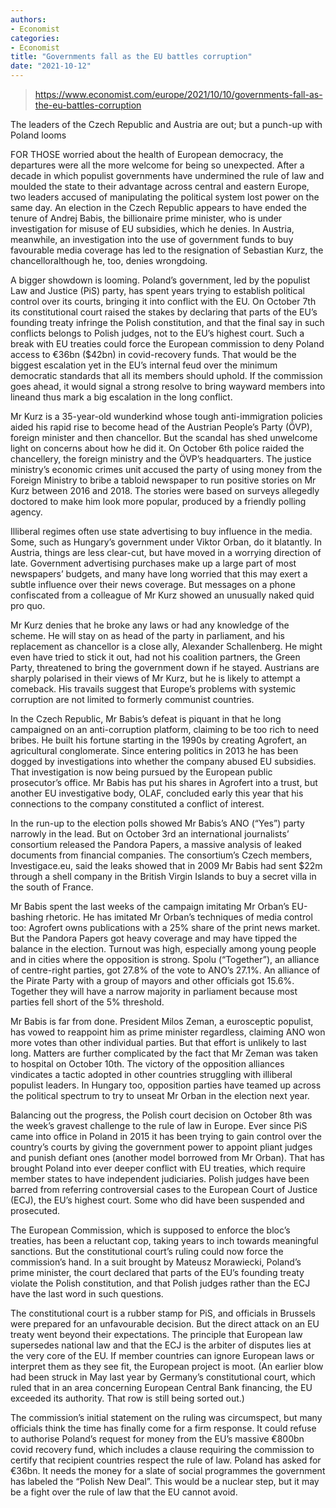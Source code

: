 ```yaml
---
authors:
- Economist
categories:
- Economist
title: "Governments fall as the EU battles corruption"
date: "2021-10-12"
---
```

> https://www.economist.com/europe/2021/10/10/governments-fall-as-the-eu-battles-corruption

The leaders of the Czech Republic and Austria are out; but a punch-up with Poland looms

FOR THOSE worried about the health of European democracy, the departures were all the more welcome for being so unexpected. After a decade in which populist governments have undermined the rule of law and moulded the state to their advantage across central and eastern Europe, two leaders accused of manipulating the political system lost power on the same day. An election in the Czech Republic appears to have ended the tenure of Andrej Babis, the billionaire prime minister, who is under investigation for misuse of EU subsidies, which he denies. In Austria, meanwhile, an investigation into the use of government funds to buy favourable media coverage has led to the resignation of Sebastian Kurz, the chancelloralthough he, too, denies wrongdoing.

A bigger showdown is looming. Poland’s government, led by the populist Law and Justice (PiS) party, has spent years trying to establish political control over its courts, bringing it into conflict with the EU. On October 7th its constitutional court raised the stakes by declaring that parts of the EU’s founding treaty infringe the Polish constitution, and that the final say in such conflicts belongs to Polish judges, not to the EU’s highest court. Such a break with EU treaties could force the European commission to deny Poland access to €36bn ($42bn) in covid-recovery funds. That would be the biggest escalation yet in the EU’s internal feud over the minimum democratic standards that all its members should uphold. If the commission goes ahead, it would signal a strong resolve to bring wayward members into lineand thus mark a big escalation in the long conflict.

Mr Kurz is a 35-year-old wunderkind whose tough anti-immigration policies aided his rapid rise to become head of the Austrian People’s Party (ÖVP), foreign minister and then chancellor. But the scandal has shed unwelcome light on concerns about how he did it. On October 6th police raided the chancellery, the foreign ministry and the ÖVP’s headquarters. The justice ministry’s economic crimes unit accused the party of using money from the Foreign Ministry to bribe a tabloid newspaper to run positive stories on Mr Kurz between 2016 and 2018. The stories were based on surveys allegedly doctored to make him look more popular, produced by a friendly polling agency.

Illiberal regimes often use state advertising to buy influence in the media. Some, such as Hungary’s government under Viktor Orban, do it blatantly. In Austria, things are less clear-cut, but have moved in a worrying direction of late. Government advertising purchases make up a large part of most newspapers’ budgets, and many have long worried that this may exert a subtle influence over their news coverage. But messages on a phone confiscated from a colleague of Mr Kurz showed an unusually naked quid pro quo.

Mr Kurz denies that he broke any laws or had any knowledge of the scheme. He will stay on as head of the party in parliament, and his replacement as chancellor is a close ally, Alexander Schallenberg. He might even have tried to stick it out, had not his coalition partners, the Green Party, threatened to bring the government down if he stayed. Austrians are sharply polarised in their views of Mr Kurz, but he is likely to attempt a comeback. His travails suggest that Europe’s problems with systemic corruption are not limited to formerly communist countries.

In the Czech Republic, Mr Babis’s defeat is piquant in that he long campaigned on an anti-corruption platform, claiming to be too rich to need bribes. He built his fortune starting in the 1990s by creating Agrofert, an agricultural conglomerate. Since entering politics in 2013 he has been dogged by investigations into whether the company abused EU subsidies. That investigation is now being pursued by the European public prosecutor’s office. Mr Babis has put his shares in Agrofert into a trust, but another EU investigative body, OLAF, concluded early this year that his connections to the company constituted a conflict of interest.

In the run-up to the election polls showed Mr Babis’s ANO (“Yes”) party narrowly in the lead. But on October 3rd an international journalists’ consortium released the Pandora Papers, a massive analysis of leaked documents from financial companies. The consortium’s Czech members, Investigace.eu, said the leaks showed that in 2009 Mr Babis had sent $22m through a shell company in the British Virgin Islands to buy a secret villa in the south of France.

Mr Babis spent the last weeks of the campaign imitating Mr Orban’s EU-bashing rhetoric. He has imitated Mr Orban’s techniques of media control too: Agrofert owns publications with a 25% share of the print news market. But the Pandora Papers got heavy coverage and may have tipped the balance in the election. Turnout was high, especially among young people and in cities where the opposition is strong. Spolu (“Together”), an alliance of centre-right parties, got 27.8% of the vote to ANO’s 27.1%. An alliance of the Pirate Party with a group of mayors and other officials got 15.6%. Together they will have a narrow majority in parliament because most parties fell short of the 5% threshold.

Mr Babis is far from done. President Milos Zeman, a eurosceptic populist, has vowed to reappoint him as prime minister regardless, claiming ANO won more votes than other individual parties. But that effort is unlikely to last long. Matters are further complicated by the fact that Mr Zeman was taken to hospital on October 10th. The victory of the opposition alliances vindicates a tactic adopted in other countries struggling with illiberal populist leaders. In Hungary too, opposition parties have teamed up across the political spectrum to try to unseat Mr Orban in the election next year.

Balancing out the progress, the Polish court decision on October 8th was the week’s gravest challenge to the rule of law in Europe. Ever since PiS came into office in Poland in 2015 it has been trying to gain control over the country’s courts by giving the government power to appoint pliant judges and punish defiant ones (another model borrowed from Mr Orban). That has brought Poland into ever deeper conflict with EU treaties, which require member states to have independent judiciaries. Polish judges have been barred from referring controversial cases to the European Court of Justice (ECJ), the EU’s highest court. Some who did have been suspended and prosecuted.

The European Commission, which is supposed to enforce the bloc’s treaties, has been a reluctant cop, taking years to inch towards meaningful sanctions. But the constitutional court’s ruling could now force the commission’s hand. In a suit brought by Mateusz Morawiecki, Poland’s prime minister, the court declared that parts of the EU’s founding treaty violate the Polish constitution, and that Polish judges rather than the ECJ have the last word in such questions.

The constitutional court is a rubber stamp for PiS, and officials in Brussels were prepared for an unfavourable decision. But the direct attack on an EU treaty went beyond their expectations. The principle that European law supersedes national law and that the ECJ is the arbiter of disputes lies at the very core of the EU. If member countries can ignore European laws or interpret them as they see fit, the European project is moot. (An earlier blow had been struck in May last year by Germany’s constitutional court, which ruled that in an area concerning European Central Bank financing, the EU exceeded its authority. That row is still being sorted out.)

The commission’s initial statement on the ruling was circumspect, but many officials think the time has finally come for a firm response. It could refuse to authorise Poland’s request for money from the EU’s massive €800bn covid recovery fund, which includes a clause requiring the commission to certify that recipient countries respect the rule of law. Poland has asked for €36bn. It needs the money for a slate of social programmes the government has labeled the “Polish New Deal”. This would be a nuclear step, but it may be a fight over the rule of law that the EU cannot avoid.
